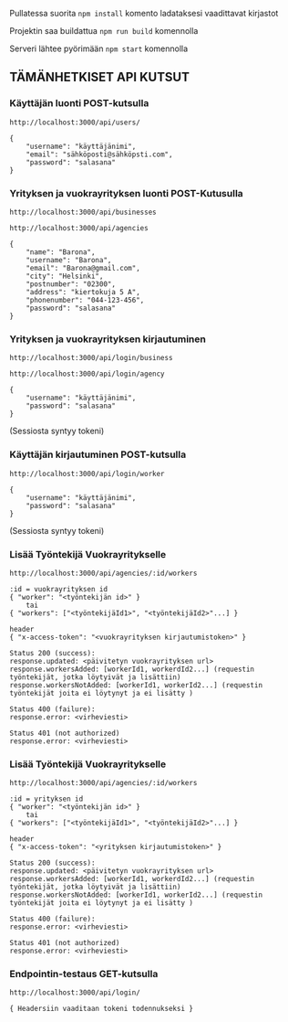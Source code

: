 Pullatessa suorita ```npm install``` komento ladataksesi vaadittavat kirjastot

Projektin saa buildattua ```npm run build``` komennolla

Serveri lähtee pyörimään ```npm start``` komennolla

## TÄMÄNHETKISET API KUTSUT



### Käyttäjän luonti POST-kutsulla

```http://localhost:3000/api/users/```
```
{
	"username": "käyttäjänimi",
	"email": "sähköposti@sähköpsti.com",
	"password": "salasana"
}
```
### Yrityksen ja vuokrayrityksen luonti POST-Kutusulla
```http://localhost:3000/api/businesses```

```http://localhost:3000/api/agencies```
```
{
    "name": "Barona",
    "username": "Barona",
    "email": "Barona@gmail.com",
    "city": "Helsinki",
    "postnumber": "02300",
    "address": "kiertokuja 5 A",
    "phonenumber": "044-123-456",
    "password": "salasana"
}
```


### Yrityksen ja vuokrayrityksen kirjautuminen
```http://localhost:3000/api/login/business```

```http://localhost:3000/api/login/agency```
```	
{
	"username": "käyttäjänimi",
	"password": "salasana"
}
```
(Sessiosta syntyy tokeni)



### Käyttäjän kirjautuminen POST-kutsulla

```http://localhost:3000/api/login/worker```
```
{
	"username": "käyttäjänimi",
	"password": "salasana"
}
```
(Sessiosta syntyy tokeni)

### Lisää Työntekijä Vuokrayritykselle ###
```http://localhost:3000/api/agencies/:id/workers```
```
:id = vuokrayrityksen id
{ "worker": "<työntekijän id>" }
    tai
{ "workers": ["<työntekijäId1>", "<työntekijäId2>"...] }

header
{ "x-access-token": "<vuokrayrityksen kirjautumistoken>" }

Status 200 (success): 
response.updated: <päivitetyn vuokrayrityksen url>
response.workersAdded: [workerId1, workerdId2...] (requestin työntekijät, jotka löytyivät ja lisättiin)
response.workersNotAdded: [workerId1, workerId2...] (requestin työntekijät joita ei löytynyt ja ei lisätty )

Status 400 (failure):
response.error: <virheviesti>

Status 401 (not authorized)
response.error: <virheviesti>
```

### Lisää Työntekijä Vuokrayritykselle ###
```http://localhost:3000/api/agencies/:id/workers```
```
:id = yrityksen id
{ "worker": "<työntekijän id>" }
    tai
{ "workers": ["<työntekijäId1>", "<työntekijäId2>"...] }

header
{ "x-access-token": "<yrityksen kirjautumistoken>" }

Status 200 (success): 
response.updated: <päivitetyn vuokrayrityksen url>
response.workersAdded: [workerId1, workerdId2...] (requestin työntekijät, jotka löytyivät ja lisättiin)
response.workersNotAdded: [workerId1, workerId2...] (requestin työntekijät joita ei löytynyt ja ei lisätty )

Status 400 (failure):
response.error: <virheviesti>

Status 401 (not authorized)
response.error: <virheviesti>
```

### Endpointin-testaus GET-kutsulla

```http://localhost:3000/api/login/```
```
{ Headersiin vaaditaan tokeni todennukseksi }

